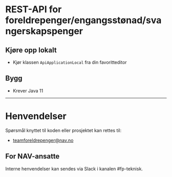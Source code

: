 # REST-API for foreldrepenger/engangsstønad/svangerskapspenger

## Kjøre opp lokalt
* Kjør klassen ```ApiApplicationLocal``` fra din favoritteditor

## Bygg
* Krever Java 11
    
---
# Henvendelser

Spørsmål knyttet til koden eller prosjektet kan rettes til:

* teamforeldrepenger@nav.no

## For NAV-ansatte

Interne henvendelser kan sendes via Slack i kanalen #fp-teknisk.
